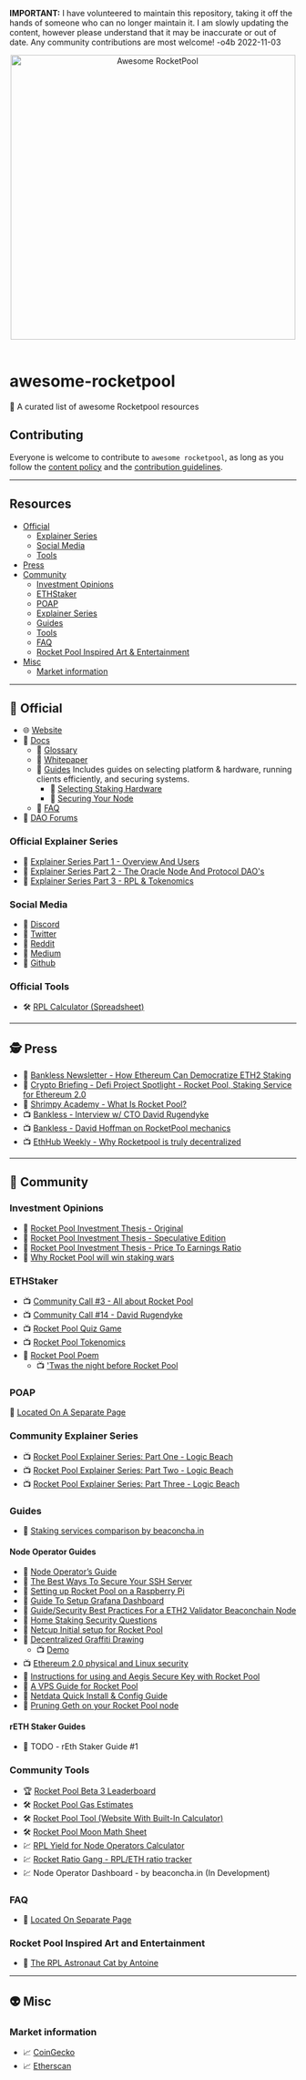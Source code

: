 **IMPORTANT:** I have volunteered to maintain this repository, taking it off the hands of someone who can no longer maintain it. I am slowly updating the content, however please understand that it may be inaccurate or out of date. Any community contributions are most welcome! -o4b 2022-11-03

<div align="center">
	<div>
		<img width="500" src="media/logo.svg" alt="Awesome RocketPool">
	</div>
	<br>
</div>

# awesome-rocketpool
 🚀 A curated list of awesome Rocketpool resources

## Contributing
Everyone is welcome to contribute to `awesome rocketpool`, as long as you follow the [content policy](POLICY.md) and the [contribution guidelines](CONTRIBUTING.md).

---

## Resources
- [Official](#rocket-official)
  - [Explainer Series](#official-explainer-series)
  - [Social Media](#social-media)	
  - [Tools](#official-tools)
- [Press](#detective-press)
- [Community](#speak_no_evil-community)
  - [Investment Opinions](#investment-opinions) 
  - [ETHStaker](#ethstaker)
  - [POAP](#poap)
  - [Explainer Series](#community-explainer-series)
  - [Guides](#guides)
  - [Tools](#community-tools)
  - [FAQ](#faq)
  - [Rocket Pool Inspired Art & Entertainment](#rocket-pool-inspired-art-and-entertainment)
- [Misc](#alien-misc)
  - [Market information](#market-information) 

---

## :rocket: Official
* :globe_with_meridians: [Website](https://www.rocketpool.net)
* :newspaper: [Docs](https://docs.rocketpool.net/)
  - :newspaper: [Glossary](https://docs.rocketpool.net/overview/glossary.html)
  - :newspaper: [Whitepaper](https://docs.rocketpool.net/whitepaper/)
  - :newspaper: [Guides](https://docs.rocketpool.net/guides/) Includes guides on selecting platform & hardware, running clients efficiently, and securing systems.
  	- :newspaper: [Selecting Staking Hardware](https://docs.rocketpool.net/guides/node/local/hardware.html)
  	- :newspaper: [Securing Your Node](https://docs.rocketpool.net/guides/node/securing-your-node.html)
  - :newspaper: [FAQ](https://docs.rocketpool.net/overview/faq/#general)
* :newspaper: [DAO Forums](https://dao.rocketpool.net/)

### Official Explainer Series
* :newspaper: [Explainer Series Part 1 - Overview And Users](https://medium.com/rocket-pool/rocket-pool-staking-protocol-part-1-8be4859e5fbd)
* :newspaper: [Explainer Series Part 2 - The Oracle Node And Protocol DAO's](https://medium.com/rocket-pool/rocket-pool-staking-protocol-part-2-e0d346911fe1)
* :newspaper: [Explainer Series Part 3 - RPL & Tokenomics](https://medium.com/rocket-pool/rocket-pool-staking-protocol-part-3-3029afb57d4c)

### Social Media
* :iphone: [Discord](https://discord.com/invite/tCRG54c)
* :iphone: [Twitter](https://twitter.com/Rocket_Pool)
* :iphone: [Reddit](https://www.reddit.com/r/rocketpool/)
* :iphone: [Medium](https://medium.com/rocket-pool)
* :iphone: [Github](https://github.com/rocket-pool/rocketpool) 

### Official Tools

* :hammer_and_wrench: [RPL Calculator (Spreadsheet)](https://docs.google.com/spreadsheets/d/1Wl3EukDALcd8nBQQkMhzXr5WfwmEj264YPfch9AJN30/edit#gid=0)

---

## :detective: Press

* :newspaper: [Bankless Newsletter - How Ethereum Can Democratize ETH2 Staking](https://newsletter.banklesshq.com/p/how-ethereum-can-democratize-eth2)
* :newspaper: [Crypto Briefing - Defi Project Spotlight - Rocket Pool, Staking Service for Ethereum 2.0](https://cryptobriefing.com/defi-project-spotlight-rocket-pool-staking-service-ethereum-2-0/)
* :newspaper: [Shrimpy Academy - What Is Rocket Pool?](https://academy.shrimpy.io/post/what-is-rocket-pool)
* :tv: [Bankless - Interview w/ CTO David Rugendyke](https://www.youtube.com/watch?v=cqf6aJCFZn8)
* :tv: [Bankless - David Hoffman on RocketPool mechanics](https://www.youtube.com/watch?v=JAatzA-QE10&t=516s)
* :tv: [EthHub Weekly - Why Rocketpool is truly decentralized](https://www.youtube.com/watch?v=8o-_Dw_qSfk&t=2607s)

---

## :speak_no_evil: Community

### Investment Opinions

* :newspaper: [Rocket Pool Investment Thesis - Original](https://www.reddit.com/r/ethfinance/comments/m3pug8/the_rocket_pool_investment_thesis/)
* :newspaper: [Rocket Pool Investment Thesis - Speculative Edition](https://www.reddit.com/r/ethtrader/comments/m43r38/the_rocket_pool_investment_thesis_speculative/)
* :newspaper: [Rocket Pool Investment Thesis - Price To Earnings Ratio](https://www.reddit.com/r/ethfinance/comments/m4jj0i/rocketpool_investment_thesis_round_3/)
* :newspaper: [Why Rocket Pool will win staking wars](https://iwo.medium.com/why-will-rocket-pool-win-staking-wars-f87493589d53)

### ETHStaker

* :tv: [Community Call #3 - All about Rocket Pool](https://www.youtube.com/watch?v=4BoIcZjjaUc&ab_channel=ETHStaker)
* :tv: [Community Call #14 - David Rugendyke](https://youtu.be/uK_ioljAXy0?t=187)
* :tv: [Rocket Pool Quiz Game](https://youtu.be/-YdBslzHGec?t=1178)
* :tv: [Rocket Pool Tokenomics](https://youtu.be/cIXWF512srA?t=53)
* :newspaper: [Rocket Pool Poem](https://www.reddit.com/r/ethstaker/comments/mtdggd/a_short_poem_created_for_my_friends_in_the_rocket/?utm_medium=android_app&utm_source=share)
  - :tv: ['Twas the night before Rocket Pool](https://youtu.be/AhwRUZa6f5Y)


### POAP

:link: [Located On A Separate Page](POAP.md)

### Community Explainer Series

* :tv: [Rocket Pool Explainer Series: Part One - Logic Beach](https://www.youtube.com/watch?v=uytfJlMfdyc)
* :tv: [Rocket Pool Explainer Series: Part Two - Logic Beach](https://www.youtube.com/watch?v=Vc4rxI9zEis)
* :tv: [Rocket Pool Explainer Series: Part Three - Logic Beach](https://youtu.be/8mvXzu020Is)

### Guides

* :newspaper: [Staking services comparison by beaconcha.in](https://beaconcha.in/stakingServices)

#### Node Operator Guides
* :newspaper: [Node Operator’s Guide](https://medium.com/rocket-pool/rocket-pool-v2-5-beta-node-operators-guide-77859891766b)
* :newspaper: [The Best Ways To Secure Your SSH Server](https://www.howtogeek.com/443156/the-best-ways-to-secure-your-ssh-server/)
* :newspaper: [Setting up Rocket Pool on a Raspberry Pi](https://github.com/jclapis/rp-pi-guide/blob/main/Overview.md)
* :newspaper: [Guide To Setup Grafana Dashboard](https://docs.rocketpool.net/guides/node/grafana.html)
* :newspaper: [Guide/Security Best Practices For a ETH2 Validator Beaconchain Node](https://www.coincashew.com/coins/overview-eth/guide-or-security-best-practices-for-a-eth2-validator-beaconchain-node)
* :newspaper: [Home Staking Security Questions](https://old.reddit.com/r/ethstaker/comments/iqq2tv/home_staking_security_questions/)
* :newspaper: [Netcup Initial setup for Rocket Pool](https://gist.github.com/yorickdowne/7fbde369ee1979efa2cfd181259a94e3)
* :newspaper: [Decentralized Graffiti Drawing](https://github.com/RomiRand/DecentralizedGraffitiDrawing)
  - :tv: [Demo](https://www.youtube.com/watch?v=TdzfX0df-F0&ab_channel=ETHStaker)
* :tv: [Ethereum 2.0 physical and Linux security](https://www.youtube.com/watch?v=hHtvCGlPz-o&ab_channel=YorickDowne)
* :newspaper: [Instructions for using and Aegis Secure Key with Rocket Pool](https://github.com/htimsk/SecureKey)
* :newspaper: [A VPS Guide for Rocket Pool](https://dkderek.medium.com/a-vps-guide-for-rocket-pool-1d0f19855b6d)
* :newspaper: [Netdata Quick Install & Config Guide](https://dkderek.medium.com/netdata-quick-install-config-guide-729b3474a9e4)
* :newspaper: [Pruning Geth on your Rocket Pool node](hhttps://dkderek.medium.com/pruning-geth-on-your-rocket-pool-node-cb781b3558d4)

#### rETH Staker Guides

* :newspaper: TODO - rEth Staker Guide #1

### Community Tools

* :trophy: [Rocket Pool Beta 3 Leaderboard](https://rpl-beta-3-leaderboard-frl9u.ondigitalocean.app/)
* :hammer_and_wrench: [Rocket Pool Gas Estimates](https://docs.google.com/spreadsheets/d/1A5Ef2gpuukoDWSyu2C9SEZOrqbB02Sx1ojhePMCpnvw)
* :hammer_and_wrench: [Rocket Pool Tool (Website With Built-In Calculator)](https://www.rocketpooltool.com/)
* :hammer_and_wrench: [Rocket Pool Moon Math Sheet](https://discord.com/channels/405159462932971535/405163713063288832/820009733020844043)
* :chart: [RPL Yield for Node Operators Calculator](https://tommw.shinyapps.io/RPL_apy/)
* :chart: [Rocket Ratio Gang - RPL/ETH ratio tracker](https://www.rocketratiogang.com/)
* :chart: Node Operator Dashboard - by beaconcha.in (In Development)

### FAQ

* :link: [Located On Separate Page](Community%20FAQ.md)

### Rocket Pool Inspired Art and Entertainment

* :link: [The RPL Astronaut Cat by Antoine](https://www.youtube.com/watch?v=a9f8rxdpmb0&ab_channel=TheRPLAstronautCat)

---

## :alien: Misc

### Market information

* :chart_with_upwards_trend: [CoinGecko](https://www.coingecko.com/en/coins/rocket-pool)
* :chart_with_upwards_trend: [Etherscan](https://etherscan.io/token/0xb4efd85c19999d84251304bda99e90b92300bd93#balances)
